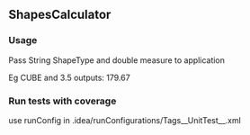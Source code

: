 ## ShapesCalculator

### Usage 
Pass String ShapeType and double measure to application

Eg CUBE and 3.5 outputs: 179.67

### Run tests with coverage
use runConfig in .idea/runConfigurations/Tags__UnitTest__.xml